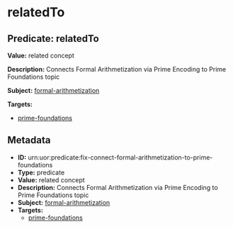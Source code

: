# relatedTo

## Predicate: relatedTo

**Value:** related concept

**Description:** Connects Formal Arithmetization via Prime Encoding to Prime Foundations topic

**Subject:** [formal-arithmetization](../Concepts/formal-arithmetization.md)

**Targets:**

- [prime-foundations](../Concepts/prime-foundations.md)

## Metadata

- **ID:** urn:uor:predicate:fix-connect-formal-arithmetization-to-prime-foundations
- **Type:** predicate
- **Value:** related concept
- **Description:** Connects Formal Arithmetization via Prime Encoding to Prime Foundations topic
- **Subject:** [formal-arithmetization](../Concepts/formal-arithmetization.md)
- **Targets:**
  - [prime-foundations](../Concepts/prime-foundations.md)

